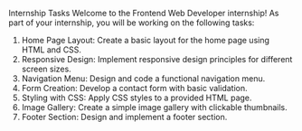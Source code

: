 Internship Tasks
Welcome to the Frontend Web Developer internship! As part of your internship, you will be working on 
the following tasks:
1. Home Page Layout: Create a basic layout for the home page using HTML and CSS.
2. Responsive Design: Implement responsive design principles for different screen sizes.
3. Navigation Menu: Design and code a functional navigation menu.
4. Form Creation: Develop a contact form with basic validation.
5. Styling with CSS: Apply CSS styles to a provided HTML page.
6. Image Gallery: Create a simple image gallery with clickable thumbnails.
7. Footer Section: Design and implement a footer section.

